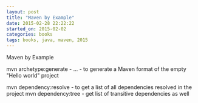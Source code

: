 ```yaml
---
layout: post
title: "Maven by Example"
date: 2015-02-28 22:22:22
started_on: 2015-02-02
categories: books
tags: books, java, maven, 2015
---
```

Maven by Example

mvn archetype:generate - ... - to generate a Maven format of the empty "Hello world" project

mvn dependency:resolve - to get a list of all dependencies resolved in the project
mvn dependency:tree - get list of transitive dependencies as well

